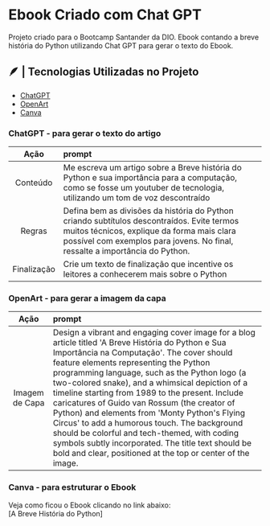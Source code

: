 # Ebook Criado com Chat GPT

Projeto criado para o Bootcamp Santander da DIO. Ebook contando a breve história do Python utilizando Chat GPT para gerar o texto do Ebook.

##  🪶 |  Tecnologias Utilizadas no Projeto
- [ChatGPT](https://chat.openai.com/)
- [OpenArt](https://www.googleadservices.com/pagead/aclk?sa=L&ai=DChcSEwix76SvkL2GAxV2YUgAHT0hJdAYABAAGgJjZQ&ase=2&gclid=Cj0KCQjwsPCyBhD4ARIsAPaaRf1V_S1wdsjod54wc6Ovt65b-AmHkVHLsuZBe2ppI55yc-4wa-cSTv8aAiU0EALw_wcB&ohost=www.google.com&cid=CAESV-D2-vPpwnzBTSDbY7j2psFDJeFNoeGH1ikxQR606e-uIZ2rn5C-HI1-svbJAOEqAJUUN10vwlqe6aQOndiVvEKoN3ePw90YarJUX2TU6tgc3nq5QLwXrA&sig=AOD64_3DbDdr3pAZV1ousnQ6w4PDzcVQyg&q&nis=4&adurl&ved=2ahUKEwiY_J6vkL2GAxVkqpUCHR5nAesQ0Qx6BAgFEAE)
- [Canva](https://www.canva.com/pt_br/)

### ChatGPT - para gerar o texto do artigo
| Ação | prompt |
|:------:|:------|
| Conteúdo| Me escreva um artigo sobre a Breve história do Python e sua importância para a computação, como se fosse um youtuber de tecnologia, utilizando um tom de voz descontraído |
| Regras | Defina bem as divisões da história do Python criando subtítulos descontraídos. Evite termos muitos técnicos, explique da forma mais clara possível com exemplos para jovens. No final, ressalte a importância do Python. |
| Finalização | Crie um texto de finalização que incentive os leitores a conhecerem mais sobre o Python |

### OpenArt - para gerar a imagem da capa
| Ação | prompt |
|:------:|:------|
| Imagem de Capa | Design a vibrant and engaging cover image for a blog article titled 'A Breve História do Python e Sua Importância na Computação'. The cover should feature elements representing the Python programming language, such as the Python logo (a two-colored snake), and a whimsical depiction of a timeline starting from 1989 to the present. Include caricatures of Guido van Rossum (the creator of Python) and elements from 'Monty Python's Flying Circus' to add a humorous touch. The background should be colorful and tech-themed, with coding symbols subtly incorporated. The title text should be bold and clear, positioned at the top or center of the image. |

### Canva - para estruturar o Ebook
Veja como ficou o Ebook clicando no link abaixo:  
[A Breve História do Python]
